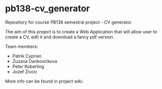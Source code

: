 # pb138-cv_generator
Repository for course PB138 semestral project - CV generator.

The aim of this project is to create a Web Application that will allow user to create a CV, edit it and download a fancy pdf version.

Team members:
* Patrik Cyprian
* Zuzana Dankovcikova
* Peter Koberling
* Jozef Zivcic

More info can be found in project wiki.

